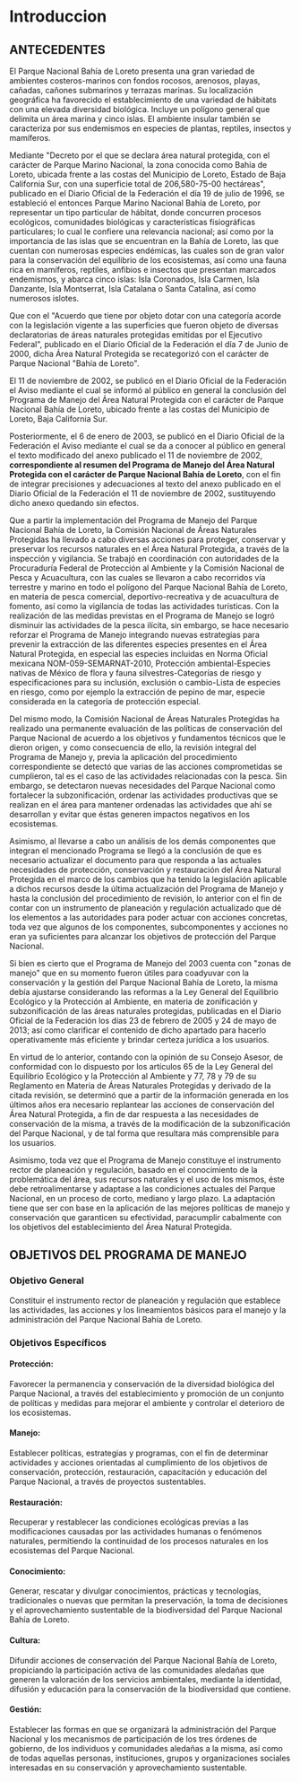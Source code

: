 # Introduccion

## ANTECEDENTES

El Parque Nacional Bahía de Loreto presenta una gran variedad de ambientes costeros-marinos con fondos rocosos, arenosos, playas, cañadas, cañones submarinos y terrazas marinas. Su localización geográfica ha favorecido el establecimiento de una variedad de hábitats con una elevada diversidad biológica. Incluye un polígono general que delimita un área marina y cinco islas. El ambiente insular también se caracteriza por sus endemismos en especies de plantas, reptiles, insectos y mamíferos.

Mediante "Decreto por el que se declara área natural protegida, con el carácter de Parque Marino Nacional, la zona conocida como Bahía de Loreto, ubicada frente a las costas del Municipio de Loreto, Estado de Baja California Sur, con una superficie total de 206,580-75-00 hectáreas", publicado en el Diario Oficial de la Federación el día 19 de julio de 1996, se estableció el entonces Parque Marino Nacional Bahía de Loreto, por representar un tipo particular de hábitat, donde concurren procesos ecológicos, comunidades biológicas y características fisiográficas particulares; lo cual le confiere una relevancia nacional; así como por la importancia de las islas que se encuentran en la Bahía de Loreto, las que cuentan con numerosas especies endémicas, las cuales son de gran valor para la conservación del equilibrio de los ecosistemas, así como una fauna rica en mamíferos, reptiles, anfibios e insectos que presentan marcados endemismos, y abarca cinco islas: Isla Coronados, Isla Carmen, Isla Danzante, Isla Montserrat, Isla Catalana o Santa Catalina, así como numerosos islotes.

Que con el "Acuerdo que tiene por objeto dotar con una categoría acorde con la legislación vigente a las superficies que fueron objeto de diversas declaratorias de áreas naturales protegidas emitidas por el Ejecutivo Federal", publicado en el Diario Oficial de la Federación el día 7 de Junio de 2000, dicha Área Natural Protegida se recategorizó con el carácter de Parque Nacional "Bahía de Loreto".

El 11 de noviembre de 2002, se publicó en el Diario Oficial de la Federación el Aviso mediante el cual se informó al público en general la conclusión del Programa de Manejo del Área Natural Protegida con el carácter de Parque Nacional Bahía de Loreto, ubicado frente a las costas del Municipio de Loreto, Baja California Sur.

Posteriormente, el 6 de enero de 2003, se publicó en el Diario Oficial de la Federación el Aviso mediante el cual se da a conocer al público en general el texto modificado del anexo publicado el 11 de noviembre de 2002, **correspondiente al resumen del Programa de Manejo del Área Natural Protegida con el carácter de Parque Nacional Bahía de Loreto**, con el fin de integrar precisiones y adecuaciones al texto del anexo publicado en el Diario Oficial de la Federación el 11 de noviembre de 2002, sustituyendo dicho anexo quedando sin efectos.

Que a partir la implementación del Programa de Manejo del Parque Nacional Bahía de Loreto, la Comisión Nacional de Áreas Naturales Protegidas ha llevado a cabo diversas acciones para proteger, conservar y preservar los recursos naturales en el Área Natural Protegida, a través de la inspección y vigilancia. Se trabajó en coordinación con autoridades de la Procuraduría Federal de Protección al Ambiente y la Comisión Nacional de Pesca y Acuacultura, con las cuales se llevaron a cabo recorridos vía terrestre y marino en todo el polígono del Parque Nacional Bahía de Loreto, en materia de pesca comercial, deportivo-recreativa y de acuacultura de fomento, así como la vigilancia de todas las actividades turísticas. Con la realización de las medidas previstas en el Programa de Manejo se logró disminuir las actividades de la pesca ilícita, sin embargo, se hace necesario reforzar el Programa de Manejo integrando nuevas estrategias para prevenir la extracción de las diferentes especies presentes en el Área Natural Protegida, en especial las especies incluidas en Norma Oficial mexicana NOM-059-SEMARNAT-2010, Protección ambiental-Especies nativas de México de flora y fauna silvestres-Categorías de riesgo y especificaciones para su inclusión, exclusión o cambio-Lista de especies en riesgo, como por ejemplo la extracción de pepino de mar, especie considerada en la categoría de protección especial.

Del mismo modo, la Comisión Nacional de Áreas Naturales Protegidas ha realizado una permanente evaluación de las políticas de conservación del Parque Nacional de acuerdo a los objetivos y fundamentos técnicos que le dieron origen, y como consecuencia de ello, la revisión integral del Programa de Manejo y, previa la aplicación del procedimiento correspondiente se detectó que varias de las acciones comprometidas se cumplieron, tal es el caso de las actividades relacionadas con la pesca. Sin embargo, se detectaron nuevas necesidades del Parque Nacional como fortalecer la subzonificación, ordenar las actividades productivas que se realizan en el área para mantener ordenadas las actividades que ahí se desarrollan y evitar que éstas generen impactos negativos en los ecosistemas.

Asimismo, al llevarse a cabo un análisis de los demás componentes que integran el mencionado Programa se llegó a la conclusión de que es necesario actualizar el documento para que responda a las actuales necesidades de protección, conservación y restauración del Área Natural Protegida en el marco de los cambios que ha tenido la legislación aplicable a dichos recursos desde la última actualización del Programa de Manejo y hasta la conclusión del procedimiento de revisión, lo anterior con el fin de contar con un instrumento de planeación y regulación actualizado que dé los elementos a las autoridades para poder actuar con acciones concretas, toda vez que algunos de los componentes, subcomponentes y acciones no eran ya suficientes para alcanzar los objetivos de protección del Parque Nacional.

Si bien es cierto que el Programa de Manejo del 2003 cuenta con "zonas de manejo" que en su momento fueron útiles para coadyuvar con la conservación y la gestión del Parque Nacional Bahía de Loreto, la misma debía ajustarse considerando las reformas a la Ley General del Equilibrio Ecológico y la Protección al Ambiente, en materia de zonificación y subzonificación de las áreas naturales protegidas, publicadas en el Diario Oficial de la Federación los días 23 de febrero de 2005 y 24 de mayo de 2013; así como clarificar el contenido de dicho apartado para hacerlo operativamente más eficiente y brindar certeza jurídica a los usuarios.

En virtud de lo anterior, contando con la opinión de su Consejo Asesor, de conformidad con lo dispuesto por los artículos 65 de la Ley General del Equilibrio Ecológico y la Protección al Ambiente y 77, 78 y 79 de su Reglamento en Materia de Áreas Naturales Protegidas y derivado de la citada revisión, se determinó que a partir de la información generada en los últimos años era necesario replantear las acciones de conservación del Área Natural Protegida, a fin de dar respuesta a las necesidades de conservación de la misma, a través de la modificación de la subzonificación del Parque Nacional, y de tal forma que resultara más comprensible para los usuarios.

Asimismo, toda vez que el Programa de Manejo constituye el instrumento rector de planeación y regulación, basado en el conocimiento de la problemática del área, sus recursos naturales y el uso de los mismos, éste debe retroalimentarse y adaptase a las condiciones actuales del Parque Nacional, en un proceso de corto, mediano y largo plazo. La adaptación tiene que ser con base en la aplicación de las mejores políticas de manejo y conservación que garanticen su efectividad, paracumplir cabalmente con los objetivos del establecimiento del Área Natural Protegida.

## OBJETIVOS DEL PROGRAMA DE MANEJO

### Objetivo General

Constituir el instrumento rector de planeación y regulación que establece las actividades, las acciones y los lineamientos básicos para el manejo y la administración del Parque Nacional Bahía de Loreto.

### Objetivos Específicos

#### **Protección**: 

Favorecer la permanencia y conservación de la diversidad biológica del Parque Nacional, a través del establecimiento y promoción de un conjunto de políticas y medidas para mejorar el ambiente y controlar el deterioro de los ecosistemas.

#### **Manejo**: 

Establecer políticas, estrategias y programas, con el fin de determinar actividades y acciones orientadas al cumplimiento de los objetivos de conservación, protección, restauración, capacitación y educación del Parque Nacional, a través de proyectos sustentables.

#### **Restauración**: 

Recuperar y restablecer las condiciones ecológicas previas a las modificaciones causadas por las actividades humanas o fenómenos naturales, permitiendo la continuidad de los procesos naturales en los ecosistemas del Parque Nacional.

#### **Conocimiento**: 

Generar, rescatar y divulgar conocimientos, prácticas y tecnologías, tradicionales o nuevas que permitan la preservación, la toma de decisiones y el aprovechamiento sustentable de la biodiversidad del Parque Nacional Bahía de Loreto.

#### **Cultura**: 

Difundir acciones de conservación del Parque Nacional Bahía de Loreto, propiciando la participación activa de las comunidades aledañas que generen la valoración de los servicios ambientales, mediante la identidad, difusión y educación para la conservación de la biodiversidad que contiene.

#### **Gestión**:

Establecer las formas en que se organizará la administración del Parque Nacional y los mecanismos de participación de los tres órdenes de gobierno, de los individuos y comunidades aledañas a la misma, así como de todas aquellas personas, instituciones, grupos y organizaciones sociales interesadas en su conservación y aprovechamiento sustentable.



